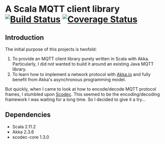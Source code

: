 # A Scala MQTT client library [![Build Status](https://travis-ci.org/fcabestre/Scala-MQTT-client.svg?branch=master)](https://travis-ci.org/fcabestre/Scala-MQTT-client) [![Coverage Status](https://coveralls.io/repos/fcabestre/Scala-MQTT-client/badge.png?branch=master)](https://coveralls.io/r/fcabestre/Scala-MQTT-client?branch=master)

## Introduction

The initial purpose of this projects is twofold:

1. To provide an MQTT client library purely written in Scala with Akka. Particularly, I did not wanted to build it around an existing Java MQTT library.
2. To learn how to implement a network protocol with [Akka.io](http://doc.akka.io/docs/akka/snapshot/scala/io.html) and fully benefit from Akka's asynchronous programming model.

But quickly, when I came to look at how to encode/decode MQTT protocol frames, I stumbled upon [Scodec](http://typelevel.org/projects/scodec). This seemed to be the encoding/decoding framework I was waiting for a long time. So I decided to give it a try...

## Dependencies

* Scala 2.11.2
* Akka 2.3.6
* scodec-core 1.3.0
